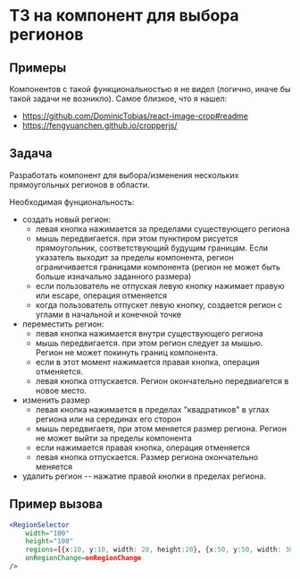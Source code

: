# ТЗ на компонент для выбора регионов

## Примеры


Компонентов с такой функциональностью я не видел (логично, иначе бы
такой задачи не возникло). Самое близкое, что я нашел:
* https://github.com/DominicTobias/react-image-crop#readme 
* https://fengyuanchen.github.io/cropperjs/


## Задача

Разработать компонент для выбора/изменения нескольких прямоугольных регионов в области.

Необходимая фунциональность:

* создать новый регион:
  * левая кнопка нажимается за пределами существующего региона
  * мышь передвигается. при этом пунктиром рисуется прямоугольник,
    соответствующий будущим границам. Если указатель выходит за пределы
    компонента, регион ограничивается границами компонента (регион не может
    быть больше изначально заданного размера)
  * если пользователь не отпуская левую кнопку нажимает правую
    или escape, операция отменяется
  * когда пользователь отпускет левую кнопку, создается регион с углами в начальной 
    и конечной точке
* переместить регион: 
  * левая кнопка нажимается внутри существующего региона
  * мышь передвигается. при этом регион следует за мышью. Регион не может покинуть 
  границ компонента.
  * если в этот момент нажимается правая кнопка, операция отменяется.
  * левая кнопка отпускается. Регион окончательно передвиагется в новое место.
* изменить размер
  * левая кнопка нажимается в пределах "квадратиков" в углах региона или на серединах
    его сторон
  * мышь передвигаетя, при этом меняется размер региона. Регион не может выйти за пределы
    компонента
  * если нажимается правая кнопка, операция отменяется
  * левая кнопка отпускается. Размер региона окончательно меняется
* удалить регион -- нажатие правой кнопки в пределах региона.


## Пример вызова
```jsx
<RegionSelector 
    width="100"
    height="100"  
    regions=[{x:10, y:10, width: 20, height:20}, {x:50, y:50, width: 30, height:25}]
    onRegionChange=onRegionChange
/>
```